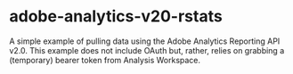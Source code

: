 # adobe-analytics-v20-rstats
A simple example of pulling data using the Adobe Analytics Reporting API v2.0. This example does not include OAuth but, rather, relies on grabbing a (temporary) bearer token from Analysis Workspace.
